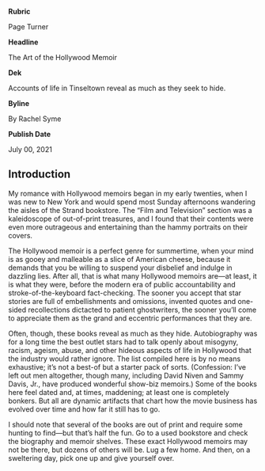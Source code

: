 **Rubric**

Page Turner

**Headline**

The Art of the Hollywood Memoir

**Dek**

Accounts of life in Tinseltown reveal as much as they seek to hide.

**Byline**

By Rachel Syme

**Publish Date** 

July 00, 2021

## Introduction 

My romance with Hollywood memoirs began in my early twenties, when I was new to
New York and would spend most Sunday afternoons wandering the aisles of the
Strand bookstore. The “Film and Television” section was a kaleidoscope of
out-of-print treasures, and I found that their contents were even more
outrageous and entertaining than the hammy portraits on their covers. 

The Hollywood memoir is a perfect genre for summertime, when your mind is as
gooey and malleable as a slice of American cheese, because it demands that you
be willing to suspend your disbelief and indulge in dazzling lies. After all,
that is what many Hollywood memoirs are—at least, it is what they were, before
the modern era of public accountability and stroke-of-the-keyboard
fact-checking. The sooner you accept that star stories are full of
embellishments and omissions, invented quotes and one-sided recollections
dictacted to patient ghostwriters, the sooner you’ll come to appreciate them as
the grand and eccentric performances that they are. 

Often, though, these books reveal as much as they hide. Autobiography was for
a long time the best outlet stars had to talk openly about misogyny, racism,
ageism, abuse, and other hideous aspects of life in Hollywood that the industry
would rather ignore. The list compiled here is by no means exhaustive; it’s not
a best-of but a starter pack of sorts. (Confession: I’ve left out men
altogether, though many, including David Niven and Sammy Davis, Jr., have
produced wonderful show-biz memoirs.) Some of the books here feel dated and, at
times, maddening; at least one is completely bonkers. But all are dynamic
artifacts that chart how the movie business has evolved over time and how far it
still has to go. 

I should note that several of the books are out of print and require some
hunting to find—but that’s half the fun. Go to a used bookstore and check the
biography and memoir shelves. These exact Hollywood memoirs may not be there,
but dozens of others will be. Lug a few home. And then, on a sweltering day,
pick one up and give yourself over.
